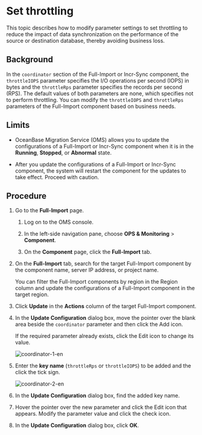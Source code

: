 # Set throttling

This topic describes how to modify parameter settings to set throttling to reduce the impact of data synchronization on the performance of the source or destination database, thereby avoiding business loss.

## Background

In the `coordinator` section of the Full-Import or Incr-Sync component, the `throttleIOPS` parameter specifies the I/O operations per second (IOPS) in bytes and the `throttleRps` parameter specifies the records per second (RPS). The default values of both parameters are none, which specifies not to perform throttling. You can modify the `throttleIOPS` and `throttleRps` parameters of the Full-Import component based on business needs.

## Limits

* OceanBase Migration Service (OMS)  allows you to update the configurations of a Full-Import or Incr-Sync component when it is in the **Running**, **Stopped**, or **Abnormal** state.

* After you update the configurations of a Full-Import or Incr-Sync component, the system will restart the component for the updates to take effect. Proceed with caution.

## Procedure

1. Go to the **Full-Import** page.

   1. Log on to the OMS console.

   2. In the left-side navigation pane, choose **OPS & Monitoring** > **Component**.

   3. On the **Component** page, click the **Full-Import** tab.

2. On the **Full-Import** tab, search for the target Full-Import component by the component name, server IP address, or project name.

   You can filter the Full-Import components by region in the Region column and update the configurations of a Full-Import component in the target region.

3. Click **Update** in the **Actions** column of the target Full-Import component.

4. In the **Update Configuration** dialog box, move the pointer over the blank area beside the `coordinator` parameter and then click the Add icon.

   If the required parameter already exists, click the Edit icon to change its value.

   ![coordinator-1-en](https://obbusiness-private.oss-cn-shanghai.aliyuncs.com/doc/img/oms/oms-enterprise/coordinator-1-en.png)

5. Enter the **key name** (`throttleRps` or `throttleIOPS`) to be added and the click the tick sign.

   ![coordinator-2-en](https://obbusiness-private.oss-cn-shanghai.aliyuncs.com/doc/img/oms/oms-enterprise/coordinator-2-en.png)

6. In the **Update Configuration** dialog box, find the added key name.

7. Hover the pointer over the new parameter and click the Edit icon that appears. Modify the parameter value and click the check icon.

8. In the **Update Configuration** dialog box, click **OK**.

